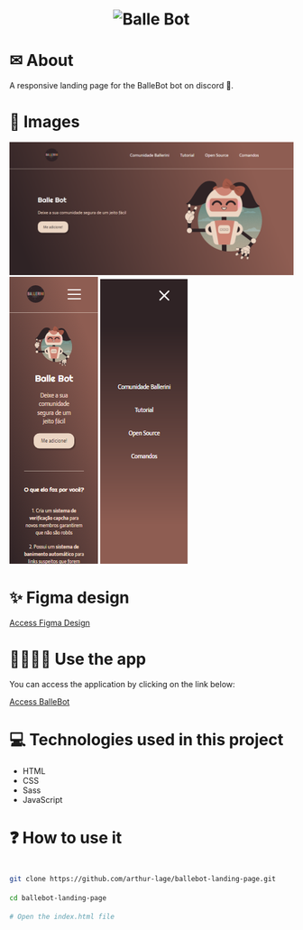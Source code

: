 <h1 align="center">
    <img src="./images/ballebot.svg" alt="Balle Bot" />
</h1>

# ✉ About

A responsive landing page for the BalleBot bot on discord 🤖.

# 🌆 Images

<div>
  <img src="./assets/screenshot-1.png">
  <img src="./assets/screenshot-2.png">
  <img src="./assets/screenshot-3.png">
</div>

# ✨ Figma design

[Access Figma Design](https://www.figma.com/file/myqP66iQwzjwjrIAJyyrip/BalleBot?node-id=0%3A1)

# 👨‍💻👩‍💻 Use the app

You can access the application by clicking on the link below:

[Access BalleBot](https://ballebot-al.vercel.app)

# 💻 Technologies used in this project

- HTML 
- CSS
- Sass
- JavaScript

# ❓ How to use it

```bash

git clone https://github.com/arthur-lage/ballebot-landing-page.git

cd ballebot-landing-page

# Open the index.html file

```
